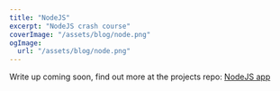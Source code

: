 ```yaml
---
title: "NodeJS"
excerpt: "NodeJS crash course"
coverImage: "/assets/blog/node.png"
ogImage:
  url: "/assets/blog/node.png"
---
```


Write up coming soon, find out more at the projects repo: [NodeJS app](https://github.com/Vicskips/node-crashcourse)
